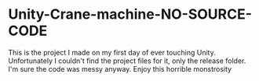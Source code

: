 # Unity-Crane-machine-NO-SOURCE-CODE

This is the project I made on my first day of ever touching Unity. Unfortunately I couldn't find the project files for it, only the release folder. I'm sure the code was messy anyway. Enjoy this horrible monstrosity
